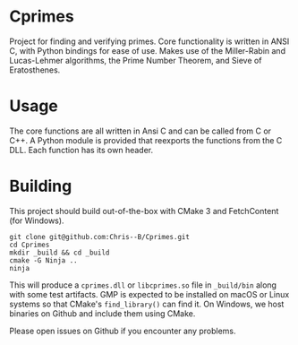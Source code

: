 Cprimes
=======

Project for finding and verifying primes. Core functionality is written in ANSI C, with Python bindings for ease of use. Makes use of the Miller-Rabin and Lucas-Lehmer algorithms, the Prime Number Theorem, and Sieve of Eratosthenes.

Usage
=====

The core functions are all written in Ansi C and can be called from C or C++. A Python module is provided that reexports the functions from the C DLL. Each function has its own header.

Building
========

This project should build out-of-the-box with CMake 3 and FetchContent (for Windows).

```
git clone git@github.com:Chris--B/Cprimes.git
cd Cprimes
mkdir _build && cd _build
cmake -G Ninja .. 
ninja
```

This will produce a `cprimes.dll` or `libcprimes.so` file in `_build/bin` along with some test artifacts.
GMP is expected to be installed on macOS or Linux systems so that CMake's `find_library()` can find it. On Windows, we host binaries on Github and include them using CMake.

Please open issues on Github if you encounter any problems.
